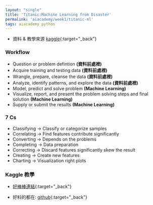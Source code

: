 ```yaml
---
layout: "single"
title: 'Titanic:Machine Learning from Disaster'
permalink: 'aiacademy/week1/titanic-ml'
tags: aiacademy python
---
```


- 資料 & 教學來源 [kaggle](https://www.kaggle.com/c/titanic/overview/tutorials){:target="_back"}

### Workflow
   - Question or problem defintion __(資料前處裡)__
   - Acquire training and testing data __(資料前處裡)__
   - Wrangle, prepare, cleanse the data __(資料前處裡)__
   - Analyze, identify patterns, and explore the data __(資料前處裡)__
   - Model, predict and solve problem __(Machine Learning)__
   - Visualize, report, and present the problem solving steps and final solution __(Machine Learning)__
   - Supply or submit the results __(Machine Learning)__


### 7 Cs

 - Classifying →  Classify or categorize  samples 
 - Correlating → Find features contribute significantly 
 - Converting →  Depends on the problems 
 - Completing →  Data preparation 
 - Correcting →  Discard  features significantly skew the result 
 - Creating →  Create new features
 - Charting → Visualization right plots

### Kaggle 教學

- [好棒棒連結](https://www.kaggle.com/startupsci/titanic-data-science-solutions/notebook){:target="_back"}

- 好料的都在: [github](https://github.com/yuting3656/aiacademy/blob/master/week1/TitanicPreprocess.ipynb){:target="_back"}